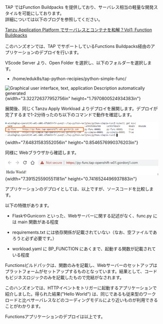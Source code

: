 TAP ではFunction Buildpacks
を提供しており、サーバレス相当の軽量な開発スタイルを可能にしております。\
詳細については以下のブログを参照してください。

[Tanzu Application Platform でサーバレスとコンテナを和解？Vol1: Function
Buildpacks](https://blogs.vmware.com/vmware-japan/2023/01/tanzu-application-platform-function-buildpacks-to-intergrate-serverless-and-containers.html)\
\
このハンズオンでは、TAP でサポートしているFunctions
Buildpacks経由のアプリケーションのデプロイを行います。

VScode Server より、Open Folder を選択し、以下のフォルダーを選択します。

-   /home/eduk8s/tap-python-recipies/python-simple-func/

![Graphical user interface, text, application Description automatically
generated](../media/image44.png){width="3.322726377952756in"
height="1.7970800524934383in"}

展開後、同じくTanzu Apply Workload
よりデプロイを展開します。デプロイが完了するまで1-2分待ったのち以下のコマンドで動作を確認します。

![](../media/image45.png){width="7.64831583552056in"
height="0.8546576990376203in"}

同様に Webブラウザから確認します。

![](../media/image46.png){width="7.391525590551181in"
height="0.7416524496937883in"}

アプリケーションのデプロイとしては、以上ですが、ソースコードを比較します。

以下の特徴があります。

-   FlaskやGunicorn といった、Webサーバーに関する記述がなく、func.py
    には main 関数がある程度

-   requirements.txt
    には依存関係が記載されていない（なお、空ファイルであろうと必ず必要です。）

-   workload.yaml に BP_FUNCTION
    にあくまで、起動する関数が記載されている程度

Functionsビルドパックは、関数のみを記載し、Webサーバーのセットアップはプラットフォームがセットアップするものとなっています。結果として、コードもビジネスロジックのみを記載したもので完結がなされます。

このハンズオンでは、HTTPイベントをトリガーに起動するアプリケーションで紹介しました。得られた結果("Hello
World")
は、同じであるも従来型のワークロードと比べサーバレスなどのコーディングモデルにより近いものが利用できることがわかります。

Functionsアプリケーションのデプロイは以上です。

